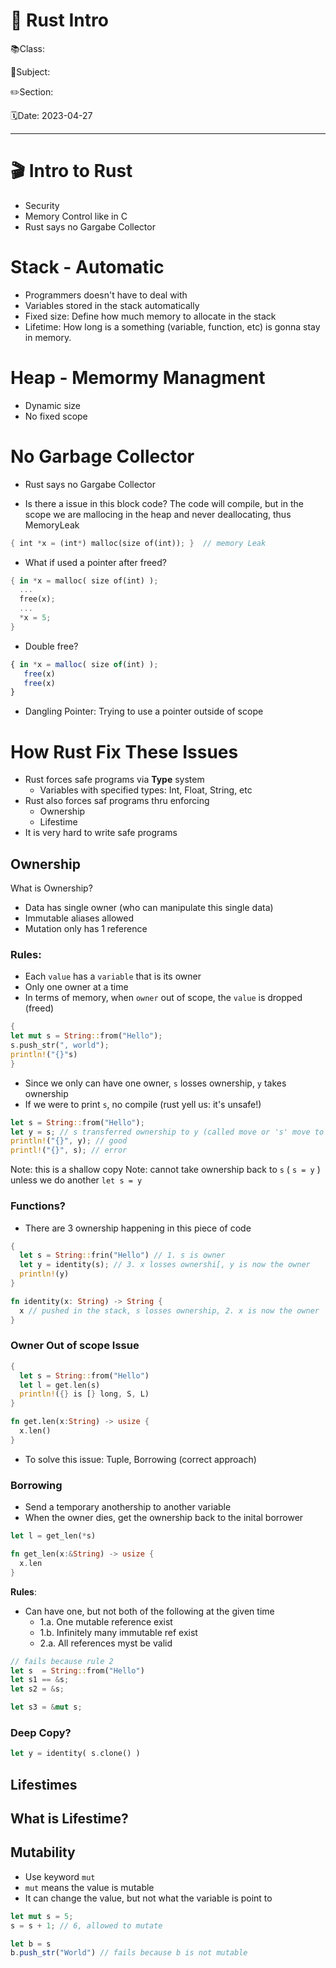 # 🦀 Rust Intro

📚Class: 

📘Subject: <a href="https://github.com/lamula21/cheat-sheets/blob/main/"></a>

✏️Section: 

🗓️Date: 2023-04-27

---

# 🎬 Intro to Rust
- Security
- Memory Control like in C
- Rust says no Gargabe Collector

# Stack - Automatic
- Programmers doesn't have to deal with
- Variables stored in the stack automatically
- Fixed size: Define how much memory to allocate in the stack
- Lifetime: How long is a something (variable, function, etc) is gonna stay in memory.


# Heap - Memormy Managment
- Dynamic size
- No fixed scope

# No Garbage Collector
- Rust says no Gargabe Collector

- Is there a issue in this block code? The code will compile, but in the scope we are mallocing in the heap and never deallocating, thus MemoryLeak
```rust
{ int *x = (int*) malloc(size of(int)); }  // memory Leak
```

- What if used a pointer after freed? 
```rust
{ in *x = malloc( size of(int) );
  ...
  free(x);
  ...
  *x = 5;
}
```

- Double free?
```js
{ in *x = malloc( size of(int) );
   free(x)
   free(x)
}
```

- Dangling Pointer: Trying to use a pointer outside of scope

# How Rust Fix These Issues
- Rust forces safe programs via **Type** system
	- Variables with specified types: Int, Float, String, etc
- Rust also forces saf programs thru enforcing
	- Ownership
	- Lifestime
- It is very hard to write safe programs

## Ownership
What is Ownership?
- Data has single owner (who can manipulate this single data)
- Immutable aliases allowed
- Mutation only has 1 reference

### **Rules**:
- Each `value` has a `variable` that is its owner
- Only one owner at a time
- In terms of memory, when `owner` out of scope, the `value` is dropped (freed)
```rust
{
let mut s = String::from("Hello");
s.push_str(", world");
println!("{}"s)
}
```

- Since we only can have one owner, `s` losses ownership, `y` takes ownership
- If we were to print `s`, no compile (rust yell us: it's unsafe!)
```rust
let s = String::from("Hello");
let y = s; // s transferred ownership to y (called move or 's' move to 'y')
println!("{}", y); // good
printl!("{}", s); // error
```
Note: this is a shallow copy
Note: cannot take ownership back to `s` ( `s = y` ) unless we do another `let s = y`

### Functions?
- There are 3 ownership happening in this piece of code
```rust
{
  let s = String::frin("Hello") // 1. s is owner
  let y = identity(s); // 3. x losses ownershi[, y is now the owner
  println!(y)
}

fn identity(x: String) -> String {
  x // pushed in the stack, s losses ownership, 2. x is now the owner
}
```

### Owner Out of scope Issue
```rust
{
  let s = String::from("Hello")
  let l = get.len(s)
  println!({} is [} long, S, L)
}

fn get.len(x:String) -> usize {
  x.len()
}
```

- To solve this issue: Tuple, Borrowing (correct approach)

### Borrowing
- Send a temporary anothership to another variable
- When the owner dies, get the ownership back to the inital borrower
```rust
let l = get_len(*s)

fn get_len(x:&String) -> usize {
  x.len
}
```

**Rules**:
- Can have one, but not both of the following at the given time
	- 1.a. One mutable reference exist
	- 1.b. Infinitely many immutable ref exist
	- 2.a. All references myst be valid

```rust
// fails because rule 2
let s  = String::from("Hello")
let s1 == &s;
let s2 = &s;

let s3 = &mut s;
```

### Deep Copy?
```rust
let y = identity( s.clone() )
```



## Lifestimes
What is Lifestime?
- 


## Mutability
- Use keyword `mut` 
- `mut` means the value is mutable
- It can change the value, but not what the variable is point to
```rust
let mut s = 5;
s = s + 1; // 6, allowed to mutate
```

```js
let b = s
b.push_str("World") // fails because b is not mutable
```